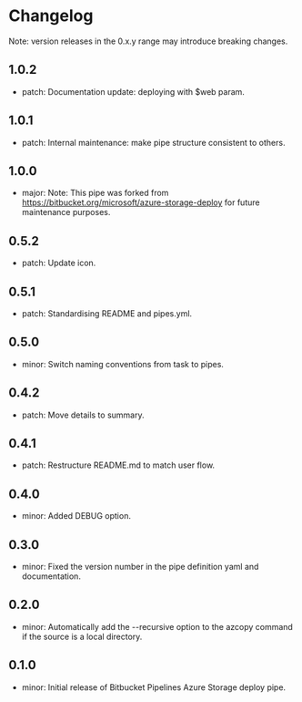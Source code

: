 # Changelog
Note: version releases in the 0.x.y range may introduce breaking changes.

## 1.0.2

- patch: Documentation update: deploying with $web param.

## 1.0.1

- patch: Internal maintenance: make pipe structure consistent to others.

## 1.0.0

- major: Note: This pipe was forked from https://bitbucket.org/microsoft/azure-storage-deploy for future maintenance purposes.

## 0.5.2

- patch: Update icon.

## 0.5.1

- patch: Standardising README and pipes.yml.

## 0.5.0

- minor: Switch naming conventions from task to pipes.

## 0.4.2

- patch: Move details to summary.

## 0.4.1

- patch: Restructure README.md to match user flow.

## 0.4.0

- minor: Added DEBUG option.

## 0.3.0

- minor: Fixed the version number in the pipe definition yaml and documentation.

## 0.2.0

- minor: Automatically add the --recursive option to the azcopy command if the source is a local directory.

## 0.1.0

- minor: Initial release of Bitbucket Pipelines Azure Storage deploy pipe.

